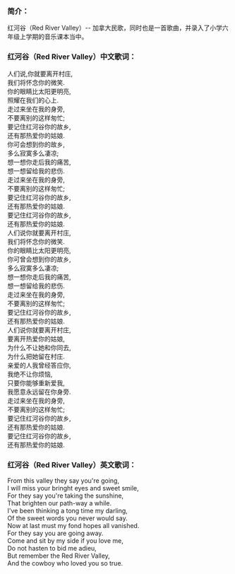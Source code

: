 

### 简介：

红河谷（Red River Valley）-- 加拿大民歌，同时也是一首歌曲，并录入了小学六年级上学期的音乐课本当中。  

### 红河谷（Red River Valley）中文歌词：

人们说,你就要离开村庄,  
我们将怀念你的微笑.  
你的眼睛比太阳更明亮,  
照耀在我们的心上.  
走过来坐在我的身旁,  
不要离别的这样匆忙;  
要记住红河谷你的故乡,  
还有那热爱你的姑娘.  
你可会想到你的故乡,  
多么寂寞多么凄凉;  
想一想你走后我的痛苦,  
想一想留给我的悲伤.  
走过来坐在我的身旁,  
不要离别的这样匆忙;  
要记住红河谷你的故乡,  
还有那热爱你的姑娘.  
要记住红河谷你的故乡,  
还有那热爱你的姑娘.  
人们说你就要离开村庄,  
我们将怀念你的微笑.  
你的眼睛比太阳更明亮,  
你可曾会想到你的故乡,  
多么寂寞多么凄凉;  
想一想你走后我的痛苦,  
想一想留给我的悲伤.  
走过来坐在我的身旁,  
不要离别的这样匆忙;  
要记住红河谷你的故乡,  
还有那热爱你的姑娘.  
人们说你就要离开村庄,  
要离开热爱你的姑娘,  
为什么不让她和你同去,  
为什么把她留在村庄.  
亲爱的人我曾经答应你,  
我绝不让你烦恼,  
只要你能够重新爱我,  
我愿意永远留在你身旁.  
走过来坐在我的身旁,  
不要离别的这样匆忙;  
要记住红河谷你的故乡,  
还有那热爱你的姑娘.  
要记住红河谷你的故乡,  
还有那热爱你的姑娘.  

### 红河谷（Red River Valley）英文歌词：

From this valley they say you're going,  
I will miss your bringht eyes and sweet smile,  
For they say you're taking the sunshine,  
That brighten our path-way a while.  
I've been thinking a tong time my darling,  
Of the sweet words you never would say.  
Now at last must my fond hopes all vanished.  
For they say you are going away.  
Come and sit by my side if you love me,  
Do not hasten to bid me adieu,  
But remember the Red River Valley,  
And the cowboy who loved you so true.

